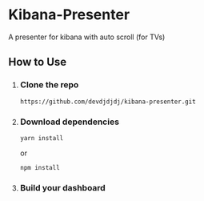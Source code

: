 # Kibana-Presenter
A presenter for kibana with auto scroll (for TVs)

## How to Use

  1. ### Clone the repo

      `
       https://github.com/devdjdjdj/kibana-presenter.git
      `
    
2. ### Download dependencies

    `yarn install `

    or

    `npm install `

3. ### Build your dashboard


